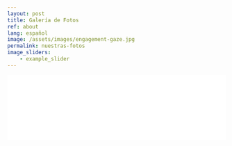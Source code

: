 ```yaml
---
layout: post
title: Galería de Fotos
ref: about
lang: español
image: /assets/images/engagement-gaze.jpg
permalink: nuestras-fotos
image_sliders:
    - example_slider
---
```


<!-- LightWidget WIDGET -->
<iframe src="//lightwidget.com/widgets/85c7ec2a1d0551dba5e62ad40298c222.html" scrolling="no" allowtransparency="true" class="lightwidget-widget" style="width:100%;border:0;overflow:hidden;"></iframe>